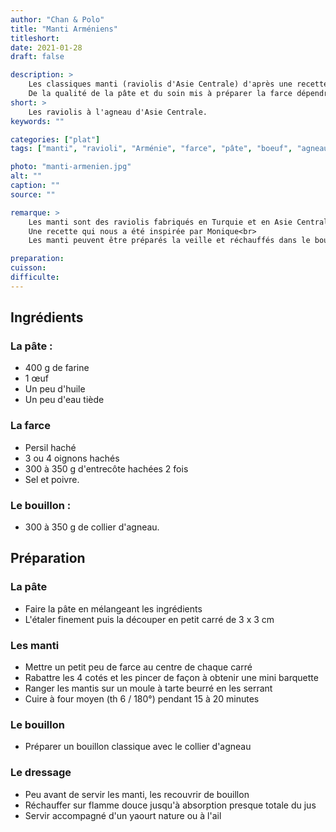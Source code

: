 ```yaml
---
author: "Chan & Polo"
title: "Manti Arméniens"
titleshort:
date: 2021-01-28
draft: false

description: >
    Les classiques manti (raviolis d'Asie Centrale) d'après une recette arménienne.<br>
    De la qualité de la pâte et du soin mis à préparer la farce dépendra la finesse des manti.
short: >
    Les raviolis à l'agneau d'Asie Centrale.
keywords: ""

categories: ["plat"]
tags: ["manti", "ravioli", "Arménie", "farce", "pâte", "boeuf", "agneau","hachis", "haché", "oignon", "persil"]

photo: "manti-armenien.jpg"
alt: ""
caption: ""
source: ""

remarque: >
    Les manti sont des raviolis fabriqués en Turquie et en Asie Centrale<br>
    Une recette qui nous a été inspirée par Monique<br>
    Les manti peuvent être préparés la veille et réchauffés dans le bouillon au moment de servir

preparation: 
cuisson: 
difficulte:
---
```



## Ingrédients
### La pâte :

- 400 g de farine
- 1 œuf
- Un peu d'huile
- Un peu d'eau tiède
### La farce 

- Persil haché
- 3 ou 4 oignons hachés
- 300 à 350 g d'entrecôte hachées 2 fois
- Sel et poivre.


### Le bouillon :

- 300 à 350 g de collier d'agneau.
## Préparation
### La pâte
- Faire la pâte en mélangeant les ingrédients
- L'étaler finement puis la découper en petit carré de 3 x 3 cm
### Les manti
- Mettre un petit peu de farce au centre de chaque carré
- Rabattre les 4 cotés et les pincer de façon à obtenir une mini barquette
- Ranger les mantis sur un moule à tarte beurré en les serrant
- Cuire à four moyen (th 6 / 180°) pendant 15 à 20 minutes
### Le bouillon
- Préparer un bouillon classique avec le collier d'agneau
### Le dressage
- Peu avant de servir les manti, les recouvrir de bouillon 
- Réchauffer sur flamme douce jusqu'à absorption presque totale du jus
- Servir accompagné d'un yaourt nature ou à l'ail

